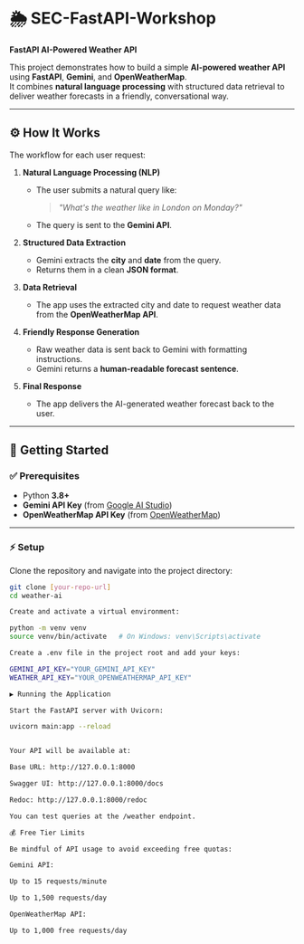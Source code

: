 # 🌦️ SEC-FastAPI-Workshop

**FastAPI AI-Powered Weather API**

This project demonstrates how to build a simple **AI-powered weather API** using **FastAPI**, **Gemini**, and **OpenWeatherMap**.  
It combines **natural language processing** with structured data retrieval to deliver weather forecasts in a friendly, conversational way.

---

## ⚙️ How It Works

The workflow for each user request:

1. **Natural Language Processing (NLP)**

   - The user submits a natural query like:
     > _"What's the weather like in London on Monday?"_
   - The query is sent to the **Gemini API**.

2. **Structured Data Extraction**

   - Gemini extracts the **city** and **date** from the query.
   - Returns them in a clean **JSON format**.

3. **Data Retrieval**

   - The app uses the extracted city and date to request weather data from the **OpenWeatherMap API**.

4. **Friendly Response Generation**

   - Raw weather data is sent back to Gemini with formatting instructions.
   - Gemini returns a **human-readable forecast sentence**.

5. **Final Response**
   - The app delivers the AI-generated weather forecast back to the user.

---

## 🚀 Getting Started

### ✅ Prerequisites

- Python **3.8+**
- **Gemini API Key** (from [Google AI Studio](https://aistudio.google.com/))
- **OpenWeatherMap API Key** (from [OpenWeatherMap](https://openweathermap.org/api))

---

### ⚡ Setup

Clone the repository and navigate into the project directory:

```bash
git clone [your-repo-url]
cd weather-ai

Create and activate a virtual environment:

python -m venv venv
source venv/bin/activate   # On Windows: venv\Scripts\activate

Create a .env file in the project root and add your keys:

GEMINI_API_KEY="YOUR_GEMINI_API_KEY"
WEATHER_API_KEY="YOUR_OPENWEATHERMAP_API_KEY"

▶️ Running the Application

Start the FastAPI server with Uvicorn:

uvicorn main:app --reload


Your API will be available at:

Base URL: http://127.0.0.1:8000

Swagger UI: http://127.0.0.1:8000/docs

Redoc: http://127.0.0.1:8000/redoc

You can test queries at the /weather endpoint.

💰 Free Tier Limits

Be mindful of API usage to avoid exceeding free quotas:

Gemini API:

Up to 15 requests/minute

Up to 1,500 requests/day

OpenWeatherMap API:

Up to 1,000 free requests/day
```
